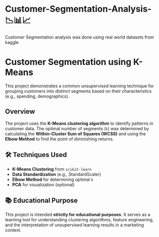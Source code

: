 # Customer-Segmentation-Analysis-📉📊📈
Customer Segmentation analysis was done using real world datasets from kaggle 
# Customer Segmentation using K-Means

This project demonstrates a common unsupervised learning technique for grouping customers into distinct segments based on their characteristics (e.g., spending, demographics).

## Overview

The project uses the **K-Means clustering algorithm** to identify patterns in customer data. The optimal number of segments (`k`) was determined by calculating the **Within-Cluster Sum of Squares (WCSS)** and using the **Elbow Method** to find the point of diminishing returns.

## 🛠️ Techniques Used
*   **K-Means Clustering** from `scikit-learn`
*   **Data Standardization** (e.g., StandardScaler)
*   **Elbow Method** for determining optimal `k`
*   **PCA** for visualization (optional)

## 📚 Educational Purpose
This project is intended **strictly for educational purposes**. It serves as a learning tool for understanding clustering algorithms, feature engineering, and the interpretation of unsupervised learning results in a marketing context.
